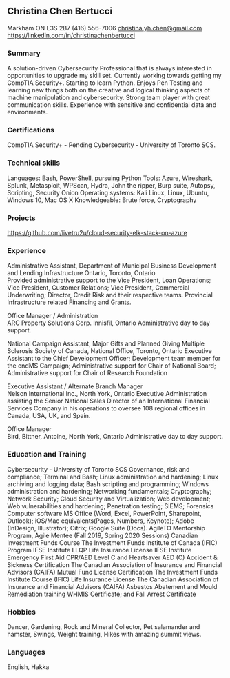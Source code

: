 ## Christina Chen Bertucci
Markham ON L3S 2B7
(416) 556-7006
christina.yh.chen@gmail.com
https://linkedin.com/in/christinachenbertucci  


### Summary

A solution-driven Cybersecurity Professional that is always interested in opportunities to upgrade my skill set. Currently working towards getting my CompTIA Security+. Starting to learn Python. Enjoys Pen Testing and learning new things both on the creative and logical thinking aspects of machine manipulation and cybersecurity. Strong team player with great communication skills. Experience with sensitive and confidential data and environments.

### Certifications

CompTIA Security+  - Pending 
Cybersecurity - University of Toronto SCS. 

### Technical skills

Languages:  		Bash, PowerShell, pursuing Python
Tools: 			Azure, Wireshark, Splunk, Metasploit, WPScan, Hydra, John the 
ripper, Burp suite, Autopsy, Scripting, Security Onion
Operating systems: 	Kali Linux, Linux, Ubuntu, Windows 10, Mac OS X
Knowledgeable: 	Brute force, Cryptography

### Projects 

https://github.com/livetru2u/cloud-security-elk-stack-on-azure

### Experience 

Administrative Assistant, Department of Municipal Business Development and Lending 
Infrastructure Ontario, Toronto, Ontario                                                              
Provided administrative support to the Vice President, Loan Operations; Vice President, Customer Relations; Vice President, Commercial Underwriting; Director, Credit Risk and their respective teams. Provincial Infrastructure related Financing and Grants. 

Office Manager / Administration 					                                         
ARC Property Solutions Corp. Innisfil, Ontario
Administrative day to day support. 

National Campaign Assistant, Major Gifts and Planned Giving
Multiple Sclerosis Society of Canada, National Office, Toronto, Ontario
Executive Assistant to the Chief Development Officer; Development team member for the endMS Campaign; Administrative support for Chair of National Board; Administrative support for Chair of Research Foundation

Executive Assistant / Alternate Branch Manager 				                        
Nelson International Inc., North York, Ontario
Executive Administration assisting the Senior National Sales Director of an International Financial Services Company in his operations to oversee 108 regional offices in Canada, USA, UK, and Spain.

Office Manager 									            
Bird, Bittner, Antoine, North York, Ontario
Administrative day to day support. 

### Education and Training

Cybersecurity - University of Toronto SCS 
Governance, risk and compliance; Terminal and Bash; Linux administration and hardening; Linux archiving and logging data; Bash scripting and programming; Windows administration and hardening; Networking fundamentals; Cryptography; Network Security; Cloud Security and Virtualization; Web development; Web vulnerabilities and hardening; Penetration testing; SIEMS; Forensics 
Computer software 
MS Office (Word, Excel, PowerPoint, Sharepoint, Outlook); iOS/Mac equivalents(Pages, Numbers, Keynote); Adobe (InDesign, Illustrator); Citrix; Google Suite (Docs). 
AgileTO Mentorship Program, Agile Mentee (Fall 2019, Spring 2020 Sessions)
Canadian Investment Funds Course The Investment Funds Institute of Canada (IFIC) Program IFSE Institute
LLQP Life Insurance License IFSE Institute
Emergency First Aid CPR/AED Level C and Heartsaver AED (C)
Accident & Sickness Certification The Canadian Association of Insurance and  Financial Advisors (CAIFA)
Mutual Fund License Certification The Investment Funds Institute Course (IFIC)
Life Insurance License The Canadian Association of Insurance and Financial Advisors (CAIFA)
Asbestos Abatement and Mould Remediation training
WHMIS Certificate; and Fall Arrest Certificate

### Hobbies

Dancer, Gardening, Rock and Mineral Collector, Pet salamander and hamster, Swings, Weight training, Hikes with amazing summit views.

### Languages

English, Hakka
